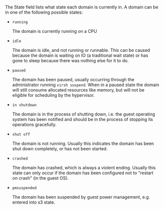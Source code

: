 The State field lists what state each domain is currently in. A domain
can be in one of the following possible states:


- ``running``

  The domain is currently running on a CPU

- ``idle``

  The domain is idle, and not running or runnable.  This can be caused
  because the domain is waiting on IO (a traditional wait state) or has
  gone to sleep because there was nothing else for it to do.

- ``paused``

  The domain has been paused, usually occurring through the administrator
  running ``virsh suspend``.  When in a paused state the domain will still
  consume allocated resources like memory, but will not be eligible for
  scheduling by the hypervisor.

- ``in shutdown``

  The domain is in the process of shutting down, i.e. the guest operating system
  has been notified and should be in the process of stopping its operations
  gracefully.

- ``shut off``

  The domain is not running.  Usually this indicates the domain has been
  shut down completely, or has not been started.

- ``crashed``

  The domain has crashed, which is always a violent ending.  Usually
  this state can only occur if the domain has been configured not to
  "restart on crash" (in the guest OS).

- ``pmsuspended``

  The domain has been suspended by guest power management, e.g. entered
  into s3 state.
